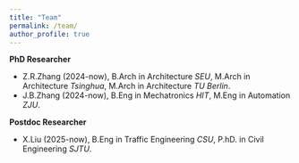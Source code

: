 ```yaml
---
title: "Team"
permalink: /team/
author_profile: true
---
```


**PhD Researcher**
* Z.R.Zhang (2024-now), B.Arch in Architecture *SEU*, M.Arch in Architecture *Tsinghua*, M.Arch in Architecture *TU Berlin*.
* J.B.Zhang (2024-now), B.Eng in Mechatronics *HIT*, M.Eng in Automation *ZJU*.

**Postdoc Researcher**
* X.Liu (2025-now), B.Eng in Traffic Engineering *CSU*, P.hD. in Civil Engineering *SJTU*.  
  
